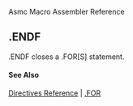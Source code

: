 Asmc Macro Assembler Reference

## .ENDF

.ENDF closes a .FOR[S] statement.

#### See Also

[Directives Reference](readme.md) | [.FOR](dot-for.md)